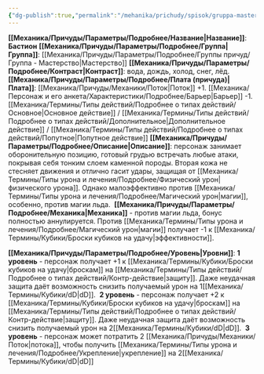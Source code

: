 ```yaml
---
{"dg-publish":true,"permalink":"/mehanika/prichudy/spisok/gruppa-masterstvo/bastion/"}
---
```


**[[Механика/Причуды/Параметры/Подробнее/Название\|Название]]**: **Бастион**
**[[Механика/Причуды/Параметры/Подробнее/Группа\|Группа]]**: [[Механика/Причуды/Параметры/Подробнее/Группы причуд/Группа - Мастерство\|Мастерство]] 
**[[Механика/Причуды/Параметры/Подробнее/Контраст\|Контраст]]**: вода, дождь, холод, снег, лёд. 
**[[Механика/Причуды/Параметры/Подробнее/Плата (причуда)\|Плата]]**: [[Механика/Причуды/Механики/Поток\|Поток]] +1. [[Механика/Персонаж и его анкета/Характеристики/Подробнее/Барьер\|Барьер]] -1. [[Механика/Термины/Типы действий/Подробнее о типах действий/Основное\|Основное действие]] / [[Механика/Термины/Типы действий/Подробнее о типах действий/Дополнительное\|Дополнительное действие]] / [[Механика/Термины/Типы действий/Подробнее о типах действий/Попутное\|Попутное действие]]
**[[Механика/Причуды/Параметры/Подробнее/Описание\|Описание]]**: персонаж занимает оборонительную позицию, готовый грудью встречать любые атаки, покрывая себя тонким слоем каменной породы. Вторая кожа не стесняет движения и отлично гасит удары, защищая от [[Механика/Термины/Типы урона и лечения/Подробнее/Физический урон\|физического урона]]. Однако малоэффективно против [[Механика/Термины/Типы урона и лечения/Подробнее/Магический урон\|магии]], особенно, против магии льда. 
**[[Механика/Причуды/Параметры/Подробнее/Механика\|Механика]]** - против магии льда, бонус полностью аннулируется. Против [[Механика/Термины/Типы урона и лечения/Подробнее/Магический урон\|магии]] получает -1 к [[Механика/Термины/Кубики/Броски кубиков на удачу\|эффективности]]. 

**[[Механика/Причуды/Параметры/Подробнее/Уровень\|Уровни]]**:
**1 уровень** - персонаж получает +1 к [[Механика/Термины/Кубики/Броски кубиков на удачу\|броскам]] на [[Механика/Термины/Типы действий/Подробнее о типах действий/Контр-действие\|защиту]]. Даже неудачная защита даёт возможность снизить получаемый урон на 1[[Механика/Термины/Кубики/dD\|dD]]. 
**2 уровень** - персонаж получает +2 к [[Механика/Термины/Кубики/Броски кубиков на удачу\|броскам]] на [[Механика/Термины/Типы действий/Подробнее о типах действий/Контр-действие\|защиту]]. Даже неудачная защита даёт возможность снизить получаемый урон на 2[[Механика/Термины/Кубики/dD\|dD]]. 
**3 уровень** - персонаж может потратить 2 [[Механика/Причуды/Механики/Поток\|потока]], чтобы получить [[Механика/Термины/Типы урона и лечения/Подробнее/Укрепление\|укрепление]] на 2[[Механика/Термины/Кубики/dD\|dD]]